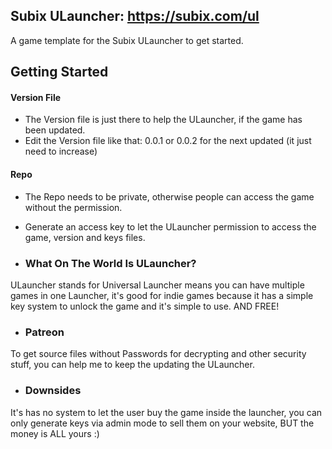 ## Subix ULauncher: https://subix.com/ul

A game template for the Subix ULauncher to get started.

## Getting Started

  #### Version File 
   * The Version file is just there to help the ULauncher, if the game has been updated.
   * Edit the Version file like that: 0.0.1 or 0.0.2 for the next updated (it just need to increase)
  
  #### Repo
   * The Repo needs to be private, otherwise people can access the game without the permission.
   * Generate an access key to let the ULauncher permission to access the game, version and keys files.
  

* ### What On The World Is ULauncher?
ULauncher stands for Universal Launcher means you can have multiple games in one Launcher, it's good for indie games because it has a simple key system to unlock the game and it's simple to use. AND FREE!

* ### Patreon
To get source files without Passwords for decrypting and other security stuff, you can help me to keep the updating the ULauncher.

* ### Downsides
It's has no system to let the user buy the game inside the launcher, you can only generate keys via admin mode to sell them on your website, BUT the money is ALL yours :)
